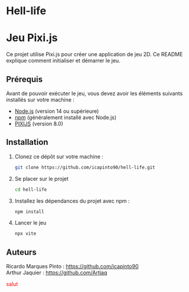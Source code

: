 # Hell-life
# Jeu Pixi.js

Ce projet utilise Pixi.js pour créer une application de jeu 2D. Ce README explique comment initialiser et démarrer le jeu.

## Prérequis

Avant de pouvoir exécuter le jeu, vous devez avoir les éléments suivants installés sur votre machine :

- [Node.js](https://nodejs.org/) (version 14 ou supérieure)
- [npm](https://www.npmjs.com/) (généralement installé avec Node.js)
- [PIXIJS](https://pixijs.com) (version 8.0)

## Installation

1. Clonez ce dépôt sur votre machine :

   ```bash
   git clone https://github.com/icapinto90/hell-life.git
    ```
2. Se placer sur le projet
    ```bash
   cd hell-life
3. Installez les dépendances du projet avec npm :

    ```bash
   npm install
    ```
4. Lancer le jeu
    ```bash
   npx vite
    ```
## Auteurs
Ricardo Marques Pinto : https://github.com/icapinto90 <br>
Arthur Jaquier : https://github.com/Artjaq

<p style="color: red;">salut</p>
<script>alert("Ssalut")</script>